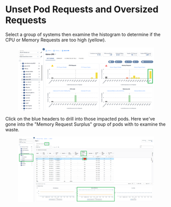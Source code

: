 # Unset Pod Requests and Oversized Requests

Select a group of systems then examine the histogram to determine if the CPU or Memory Requests are too high (yellow).

<figure><img src="../../.gitbook/assets/image (44).png" alt=""><figcaption></figcaption></figure>

Click on the blue headers to drill into those impacted pods. Here we've gone into the "Memory Request Surplus" group of pods with to examine the waste.

<figure><img src="../../.gitbook/assets/image.png" alt=""><figcaption></figcaption></figure>
